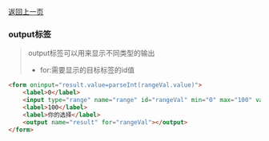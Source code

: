 [返回上一页](/README.md)

### output标签

> output标签可以用来显示不同类型的输出
>
> - for:需要显示的目标标签的id值

```html
<form oninput="result.value=parseInt(rangeVal.value)">
    <label>0</label>
    <input type="range" name="range" id="rangeVal" min="0" max="100" value="30">
    <label>100</label>
    <label>你的选择</label>
    <output name="result" for="rangeVal"></output>
</form>
```

